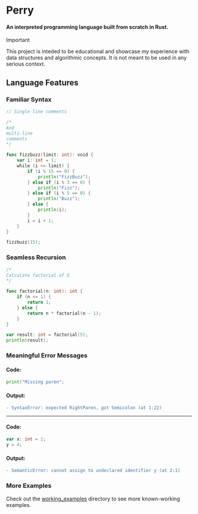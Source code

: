 # Perry

#### An interpreted programming language built from scratch in Rust.

> [!IMPORTANT]  
> This project is inteded to be educational and showcase my experience with data structures and algorithmic concepts. It is not meant to be used in any serious context.

## Language Features

### Familiar Syntax
```go
// Single line comments

/*
And
multi-line
comments
*/

func fizzbuzz(limit: int): void {
    var i: int = 1;
    while (i <= limit) {
        if (i % 15 == 0) {
            println("FizzBuzz");
        } else if (i % 3 == 0) {
            println("Fizz");
        } else if (i % 5 == 0) {
            println("Buzz");
        } else {
            println(i); 
        }
        i = i + 1;
    }
}

fizzbuzz(15);
```

### Seamless Recursion
```go
/*
Calculate factorial of 5
*/

func factorial(n: int): int {
    if (n <= 1) {
        return 1;
    } else {
        return n * factorial(n - 1);
    }
}

var result: int = factorial(5);
println(result);
```

### Meaningful Error Messages
#### Code:
```go
print("Missing paren";
```
#### Output:
```diff
- SyntaxError: expected RightParen, got Semicolon (at 1:22)
```
---
#### Code:
```go
var x: int = 1;
y = 4;
```
#### Output:
```diff
- SemanticError: cannot assign to undeclared identifier y (at 2:1)
```

### More Examples

Check out the [working_examples](./working_examples/) directory to see more known-working examples.
